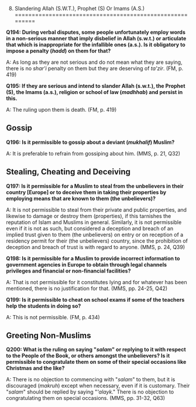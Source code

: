 8. Slandering Allah (S.W.T.), Prophet (S) Or Imams (A.S.)
=========================================================

**Q194: During verbal disputes, some people unfortunately employ words
in a non-serious manner that imply disbelief in Allah (s.w.t.) or
articulate that which is inappropriate for the infallible ones (a.s.).
Is it obligatory to impose a penalty (*****hadd*****) on them for
that?**

A: As long as they are not serious and do not mean what they are saying,
there is no *shar'i* penalty on them but they are deserving of *ta'zir*.
(FM, p. 419)

**Q195: If they are serious and intend to slander Allah (s.w.t.), the
Prophet (S), the Imams (a.s.), religion or school of law
(*****madhhab*****) and persist in this.**

A: The ruling upon them is death. (FM, p. 419)

Gossip
------

**Q196: Is it permissible to gossip about a deviant (*****mukhalif*****)
Muslim?**

A: It is preferable to refrain from gossiping about him. (MMS, p. 21,
Q32)

Stealing, Cheating and Deceiving
--------------------------------

**Q197: Is it permissible for a Muslim to steal from the unbelievers in
their country [Europe] or to deceive them in taking their properties by
employing means that are known to them (the unbelievers)?**

A: It is not permissible to steal from their private and public
properties, and likewise to damage or destroy them (properties), if this
tarnishes the reputation of Islam and Muslims in general. Similarly, it
is not permissible even if it is not as such, but considered a deception
and breach of an implied trust given to them (the unbelievers) on entry
or on reception of a residency permit for their (the unbelievers)
country, since the prohibition of deception and breach of trust is with
regard to anyone. (MMS, p. 24, Q39)

**Q198: Is it permissible for a Muslim to provide incorrect information
to government agencies in Europe to obtain through legal channels
privileges and financial or non-financial facilities?**

A: That is not permissible for it constitutes lying and for whatever has
been mentioned, there is no justification for that. (MMS, pp. 24-25,
Q42)

**Q199: Is it permissible to cheat on school exams if some of the
teachers help the students in doing so?**

A: This is not permissible. (FM, p. 434)

Greeting Non-Muslims
--------------------

**Q200: What is the ruling on saying "*****salam*****" or replying to it
with respect to the People of the Book, or others amongst the
unbelievers? Is it permissible to congratulate them on some of their
special occasions like Christmas and the like?**

A: There is no objection to commencing with "*salam*" to them, but it is
discouraged (*makruh*) except when necessary, even if it is customary.
Their "*salam*" should be replied by saying "*'alayk*." There is no
objection to congratulating them on special occasions. (MMS, pp. 31-32,
Q63)


